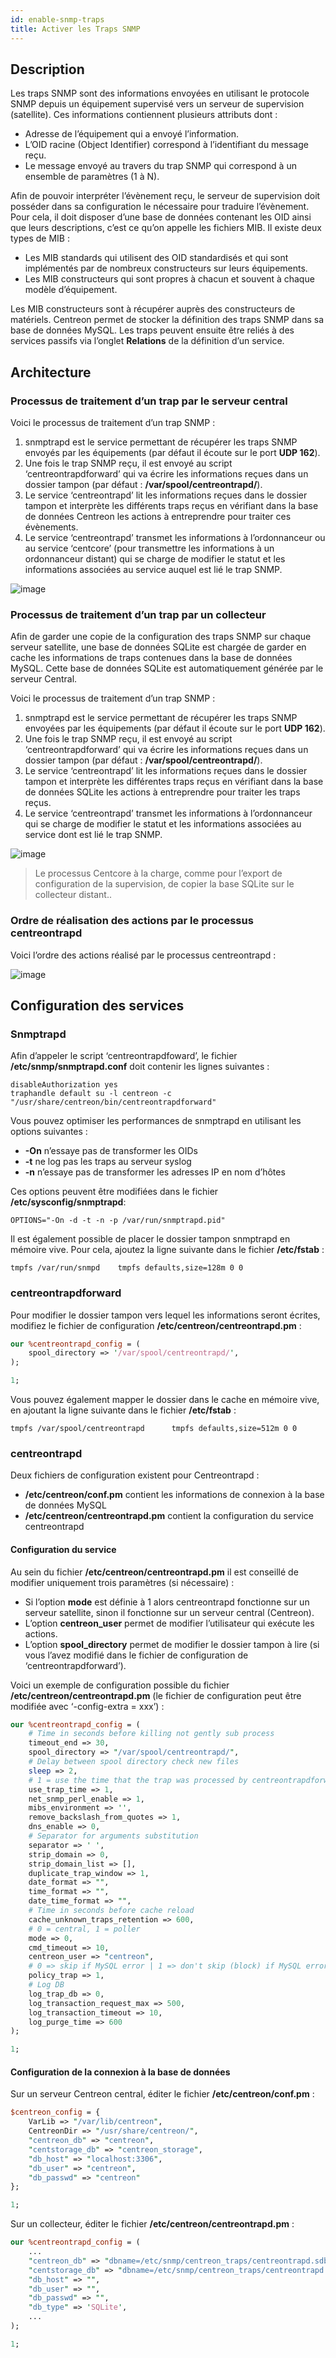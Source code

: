 ```yaml
---
id: enable-snmp-traps
title: Activer les Traps SNMP
---
```


## Description

Les traps SNMP sont des informations envoyées en utilisant le protocole SNMP depuis un équipement supervisé vers un
serveur de supervision (satellite). Ces informations contiennent plusieurs attributs dont :

* Adresse de l’équipement qui a envoyé l’information.
* L’OID racine (Object Identifier) correspond à l’identifiant du message reçu.
* Le message envoyé au travers du trap SNMP qui correspond à un ensemble de paramètres (1 à N).

Afin de pouvoir interpréter l’évènement reçu, le serveur de supervision doit posséder dans sa configuration le
nécessaire pour traduire l’évènement. Pour cela, il doit disposer d’une base de données contenant les OID ainsi que
leurs descriptions, c’est ce qu’on appelle les fichiers MIB. Il existe deux types de MIB :

* Les MIB standards qui utilisent des OID standardisés et qui sont implémentés par de nombreux constructeurs sur leurs
  équipements.
* Les MIB constructeurs qui sont propres à chacun et souvent à chaque modèle d’équipement.

Les MIB constructeurs sont à récupérer auprès des constructeurs de matériels. Centreon permet de stocker la définition
des traps SNMP dans sa base de données MySQL. Les traps peuvent ensuite être reliés à des services passifs via l’onglet
**Relations** de la définition d’un service.

## Architecture

### Processus de traitement d’un trap par le serveur central

Voici le processus de traitement d’un trap SNMP :

1. snmptrapd est le service permettant de récupérer les traps SNMP envoyés par les équipements (par défaut il écoute
  sur le port **UDP 162**).
2. Une fois le trap SNMP reçu, il est envoyé au script ‘centreontrapdforward’ qui va écrire les informations reçues
  dans un dossier tampon (par défaut : **/var/spool/centreontrapd/**).
3. Le service ‘centreontrapd’ lit les informations reçues dans le dossier tampon et interprète les différents traps
  reçus en vérifiant dans la base de données Centreon les actions à entreprendre pour traiter ces évènements.
4. Le service ‘centreontrapd’ transmet les informations à l’ordonnanceur ou au service ‘centcore’ (pour transmettre
  les informations à un ordonnanceur distant) qui se charge de modifier le statut et les informations associées au
  service auquel est lié le trap SNMP.

![image](assets/configuration/06_trap_centreon.png)

### Processus de traitement d’un trap par un collecteur

Afin de garder une copie de la configuration des traps SNMP sur chaque serveur satellite, une base de données SQLite
est chargée de garder en cache les informations de traps contenues dans la base de données MySQL. Cette base de
données SQLite est automatiquement générée par le serveur Central.

Voici le processus de traitement d’un trap SNMP :

1. snmptrapd est le service permettant de récupérer les traps SNMP envoyées par les équipements (par défaut il écoute
  sur le port **UDP 162**).
2. Une fois le trap SNMP reçu, il est envoyé au script ‘centreontrapdforward’ qui va écrire les informations reçues
  dans un dossier tampon (par défaut : **/var/spool/centreontrapd/**).
3. Le service ‘centreontrapd’ lit les informations reçues dans le dossier tampon et interprète les différentes traps
  reçus en vérifiant dans la base de données SQLite les actions à entreprendre pour traiter les traps reçus.
4. Le service ‘centreontrapd’ transmet les informations à l’ordonnanceur qui se charge de modifier le statut et les
  informations associées au service dont est lié le trap SNMP.

![image](assets/configuration/06_trap_poller.png)

> Le processus Centcore à la charge, comme pour l’export de configuration de la supervision, de copier la base SQLite
> sur le collecteur distant..

### Ordre de réalisation des actions par le processus centreontrapd

Voici l’ordre des actions réalisé par le processus centreontrapd :

![image](assets/configuration/SNMP_Traps_management_general_view.png)

## Configuration des services

### Snmptrapd

Afin d’appeler le script ‘centreontrapdfoward’, le fichier **/etc/snmp/snmptrapd.conf** doit contenir les lignes
suivantes :

```shell
disableAuthorization yes
traphandle default su -l centreon -c "/usr/share/centreon/bin/centreontrapdforward"
```

Vous pouvez optimiser les performances de snmptrapd en utilisant les options suivantes :

* **-On** n’essaye pas de transformer les OIDs
* **-t** ne log pas les traps au serveur syslog
* **-n** n’essaye pas de transformer les adresses IP en nom d’hôtes

Ces options peuvent être modifiées dans le fichier **/etc/sysconfig/snmptrapd**:

```shell
OPTIONS="-On -d -t -n -p /var/run/snmptrapd.pid"
```

Il est également possible de placer le dossier tampon snmptrapd en mémoire vive. Pour cela, ajoutez la ligne suivante
dans le fichier **/etc/fstab** :

```shell
tmpfs /var/run/snmpd    tmpfs defaults,size=128m 0 0
```

### centreontrapdforward

Pour modifier le dossier tampon vers lequel les informations seront écrites, modifiez le fichier de configuration
**/etc/centreon/centreontrapd.pm** :

```perl
our %centreontrapd_config = (
    spool_directory => '/var/spool/centreontrapd/',
);

1;
```

Vous pouvez également mapper le dossier dans le cache en mémoire vive, en ajoutant la ligne suivante dans le fichier
**/etc/fstab** :

```shell
tmpfs /var/spool/centreontrapd      tmpfs defaults,size=512m 0 0
```

### centreontrapd

Deux fichiers de configuration existent pour Centreontrapd :

* **/etc/centreon/conf.pm** contient les informations de connexion à la base de données MySQL
* **/etc/centreon/centreontrapd.pm** contient la configuration du service centreontrapd

#### Configuration du service

Au sein du fichier **/etc/centreon/centreontrapd.pm** il est conseillé de modifier uniquement trois paramètres (si
nécessaire) :

* Si l’option **mode** est définie à 1 alors centreontrapd fonctionne sur un serveur satellite, sinon il fonctionne sur
  un serveur central (Centreon).
* L’option **centreon_user** permet de modifier l’utilisateur qui exécute les actions.
* L’option **spool_directory** permet de modifier le dossier tampon à lire (si vous l’avez modifié dans le fichier de
  configuration de ‘centreontrapdforward’).

Voici un exemple de configuration possible du fichier **/etc/centreon/centreontrapd.pm** (le fichier de configuration
peut être modifiée avec ‘-config-extra = xxx’) :

```perl
our %centreontrapd_config = (
    # Time in seconds before killing not gently sub process
    timeout_end => 30,
    spool_directory => "/var/spool/centreontrapd/",
    # Delay between spool directory check new files
    sleep => 2,
    # 1 = use the time that the trap was processed by centreontrapdforward
    use_trap_time => 1,
    net_snmp_perl_enable => 1,
    mibs_environment => '',
    remove_backslash_from_quotes => 1,
    dns_enable => 0,
    # Separator for arguments substitution
    separator => ' ',
    strip_domain => 0,
    strip_domain_list => [],
    duplicate_trap_window => 1,
    date_format => "",
    time_format => "",
    date_time_format => "",
    # Time in seconds before cache reload
    cache_unknown_traps_retention => 600,
    # 0 = central, 1 = poller
    mode => 0,
    cmd_timeout => 10,
    centreon_user => "centreon",
    # 0 => skip if MySQL error | 1 => don't skip (block) if MySQL error (and keep order)
    policy_trap => 1,
    # Log DB
    log_trap_db => 0,
    log_transaction_request_max => 500,
    log_transaction_timeout => 10,
    log_purge_time => 600
);

1;
```

#### Configuration de la connexion à la base de données

Sur un serveur Centreon central, éditer le fichier **/etc/centreon/conf.pm** :

```perl
$centreon_config = {
    VarLib => "/var/lib/centreon",
    CentreonDir => "/usr/share/centreon/",
    "centreon_db" => "centreon",
    "centstorage_db" => "centreon_storage",
    "db_host" => "localhost:3306",
    "db_user" => "centreon",
    "db_passwd" => "centreon"
};

1;
```

Sur un collecteur, éditer le fichier **/etc/centreon/centreontrapd.pm** :

```perl
our %centreontrapd_config = (
    ...
    "centreon_db" => "dbname=/etc/snmp/centreon_traps/centreontrapd.sdb",
    "centstorage_db" => "dbname=/etc/snmp/centreon_traps/centreontrapd.sdb",
    "db_host" => "",
    "db_user" => "",
    "db_passwd" => "",
    "db_type" => 'SQLite',
    ...
);

1;
```
